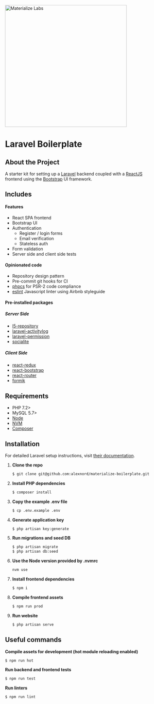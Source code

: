 <a href="https://materializelabs.com">
	<img src="https://d1vqe4bnlv6mwq.cloudfront.net/horizontal-logo.png" alt="Materialize Labs" width="400"/>
</a>

# Laravel Boilerplate

## About the Project

A starter kit for setting up a [Laravel](https://laravel.com) backend coupled with a [ReactJS](https://reactjs.org/) frontend using the [Bootstrap](https://react-bootstrap.github.io/) UI framework.

## Includes

#### Features
* React SPA frontend
* Bootstrap UI
* Authentication
  * Register / login forms
  * Email verification
  * Stateless auth
* Form validation
* Server side and client side tests

#### Opinionated code
* Repository design pattern
* Pre-commit git hooks for CI
* [phpcs](https://github.com/squizlabs/PHP_CodeSniffer) for PSR-2 code compliance
* [eslint](https://github.com/eslint/eslint) Javascript linter using Airbnb styleguide

#### Pre-installed packages

##### Server Side
* [l5-repository](https://github.com/andersao/l5-repository)
* [laravel-activitylog](https://github.com/spatie/laravel-activitylog)
* [laravel-permission](https://github.com/spatie/laravel-permission)
* [socialite](https://laravel.com/docs/5.8/socialite)

##### Client Side
* [react-redux](https://github.com/reduxjs/react-redux)
* [react-bootstrap](https://react-bootstrap.github.io/)
* [react-router](https://github.com/ReactTraining/react-router)
* [formik](https://github.com/jaredpalmer/formik)

## Requirements

* PHP 7.2>
* MySQL 5.7>
* [Node](https://nodejs.org/en/download/)
* [NVM](https://github.com/nvm-sh/nvm)
* [Composer](https://getcomposer.org/)

## Installation

For detailed Laravel setup instructions, visit [their documentation](https://laravel.com/docs/5.8/installation).

1. **Clone the repo**
   
   ```sh
   $ git clone git@github.com:alexnord/materialize-boilerplate.git
   ```
2. **Install PHP dependencies**
   
   ```sh
   $ composer install
   ```
3. **Copy the example .env file**
   
   ```sh
   $ cp .env.example .env
   ```
4. **Generate application key**
   
   ```sh
   $ php artisan key:generate
   ```
5. **Run migrations and seed DB**
   
   ```sh
   $ php artisan migrate
   $ php artisan db:seed
   ```
6. **Use the Node version provided by .nvmrc**

   ```sh
   nvm use
   ```

7. **Install frontend dependencies**
   
   ```sh
   $ npm i
   ```
8. **Compile frontend assets**

   ```sh
   $ npm run prod
   ```
9. **Run website**

   ```sh
   $ php artisan serve
   ```

## Useful commands

**Compile assets for development (hot module reloading enabled)**
```sh
$ npm run hot
```

**Run backend and frontend tests**
```sh
$ npm run test
```

**Run linters**
```sh
$ npm run lint
```